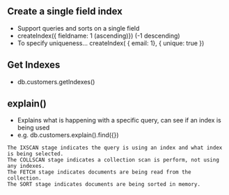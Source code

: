 ## Create a single field index

- Support queries and sorts on a single field
- createIndex({ fieldname: 1 (ascending)}) (-1 descending)
- To specify uniqueness... createIndex( { email: 1}, { unique: true })

## Get Indexes

- db.customers.getIndexes()

## explain()

- Explains what is happening with a specific query, can see if an index is being used
- e.g. db.customers.explain().find({})

```
The IXSCAN stage indicates the query is using an index and what index is being selected.
The COLLSCAN stage indicates a collection scan is perform, not using any indexes.
The FETCH stage indicates documents are being read from the collection.
The SORT stage indicates documents are being sorted in memory.
```
